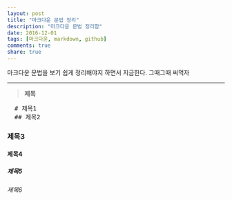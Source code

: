 ```yaml
---
layout: post
title: "마크다운 문법 정리"
description: "마크다운 문법 정리함"
date: 2016-12-01
tags: [마크다운, markdown, github]
comments: true
share: true
---
```


마크다운 문법을 보기 쉽게 정리해야지 하면서 지금한다. 그때그때 써먹자
***
> **제목**

<pre>
  # 제목1
  ## 제목2
</pre>

### 제목3

#### 제목4

##### 제목5

###### 제목6
